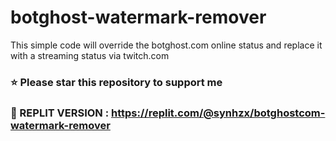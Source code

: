 # botghost-watermark-remover
This simple code will override the botghost.com online status and replace it with a streaming status via twitch.com

### ⭐ Please star this repository to support me 

### 🤖 REPLIT VERSION : https://replit.com/@synhzx/botghostcom-watermark-remover
